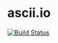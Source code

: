 # ascii.io

[![Build Status](https://secure.travis-ci.org/sickill/ascii.io.png?branch=master)](http://travis-ci.org/sickill/ascii.io)
